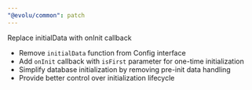 ```yaml
---
"@evolu/common": patch
---
```


Replace initialData with onInit callback

- Remove `initialData` function from Config interface
- Add `onInit` callback with `isFirst` parameter for one-time initialization
- Simplify database initialization by removing pre-init data handling
- Provide better control over initialization lifecycle
